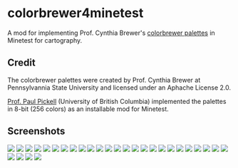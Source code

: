 # colorbrewer4minetest
A mod for implementing Prof. Cynthia Brewer's [colorbrewer palettes](https://github.com/axismaps/colorbrewer/) in Minetest for cartography. 

## Credit
The colorbrewer palettes were created by Prof. Cynthia Brewer at Pennsylvannia State University and licensed under an Aphache License 2.0. 

[Prof. Paul Pickell](https://github.com/pauldpickell) (University of British Columbia) implemented the palettes in 8-bit (256 colors) as an installable mod for Minetest. 

## Screenshots
![](/colorbrewer/colorbrewer_screenshot.png)
![](/colorbrewer/colorbrewer_screenshot2.png)
![](/colorbrewer/colorbrewer_BrBG.png)
![](/colorbrewer/colorbrewer_PiYG.png)
![](/colorbrewer/colorbrewer_PRGn.png)
![](/colorbrewer/colorbrewer_PuOr.png)
![](/colorbrewer/colorbrewer_RdBu.png)
![](/colorbrewer/colorbrewer_RdGy.png)
![](/colorbrewer/colorbrewer_RdYlBu.png)
![](/colorbrewer/colorbrewer_RdYlGn.png)
![](/colorbrewer/colorbrewer_Spectral.png)
![](/colorbrewer/colorbrewer_Blues.png)
![](/colorbrewer/colorbrewer_BuGn.png)
![](/colorbrewer/colorbrewer_BuPu.png)
![](/colorbrewer/colorbrewer_GnBu.png)
![](/colorbrewer/colorbrewer_Greens.png)
![](/colorbrewer/colorbrewer_Greys.png)
![](/colorbrewer/colorbrewer_Oranges.png)
![](/colorbrewer/colorbrewer_OrRd.png)
![](/colorbrewer/colorbrewer_PuBu.png)
![](/colorbrewer/colorbrewer_PuBuGn.png)
![](/colorbrewer/colorbrewer_PuRd.png)
![](/colorbrewer/colorbrewer_Purples.png)
![](/colorbrewer/colorbrewer_RdPu.png)
![](/colorbrewer/colorbrewer_Reds.png)
![](/colorbrewer/colorbrewer_YlGn.png)
![](/colorbrewer/colorbrewer_YlGnBu.png)
![](/colorbrewer/colorbrewer_YlOrBr.png)
![](/colorbrewer/colorbrewer_YlOrRd.png)
